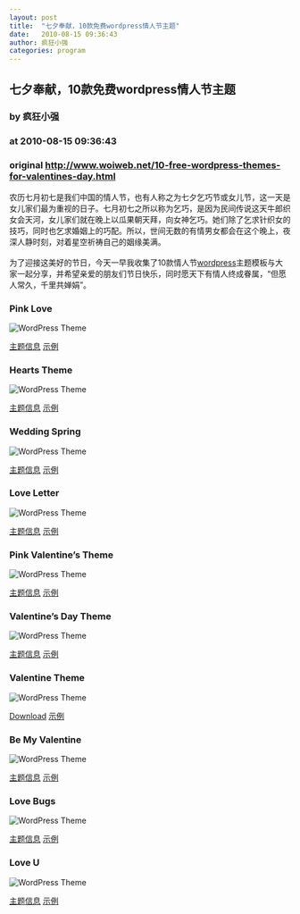 ```yaml
---
layout: post
title:  "七夕奉献，10款免费wordpress情人节主题"
date:   2010-08-15 09:36:43
author: 疯狂小强
categories: program
---
```


## 七夕奉献，10款免费wordpress情人节主题
### by 疯狂小强
### at 2010-08-15 09:36:43
### original <http://www.woiweb.net/10-free-wordpress-themes-for-valentines-day.html>

<p>农历七月初七是我们中国的情人节，也有人称之为七夕乞巧节或女儿节，这一天是女儿家们最为重视的日子。七月初七之所以称为乞巧，是因为民间传说这天牛郎织女会天河，女儿家们就在晚上以瓜果朝天拜，向女神乞巧。她们除了乞求针织女的技巧，同时也乞求婚姻上的巧配。所以，世间无数的有情男女都会在这个晚上，夜深人静时刻，对着星空祈祷自己的姻缘美满。<br>
<span></span><br>
为了迎接这美好的节日，今天一早我收集了10款情人节<span><a href="http://www.woiweb.net/tag/wordpress">wordpress</a></span>主题模板与大家一起分享，并希望亲爱的朋友们节日快乐，同时愿天下有情人终成眷属，“但愿人常久，千里共婵娟”。</p>
<h3>Pink Love</h3>
<p><img src="http://www.woiweb.net/wp-content/uploads/2010/08/qixi_1.jpg" alt="WordPress Theme"></p>
<p><a href="http://bloggervenue.com/3-free-wordpress-bans-themes/">主题信息</a> <a href="http://bloggervenue.com/wp-content/uploads/2008/11/demo1.jpg">示例</a></p>
<h3>Hearts Theme</h3>
<p><img src="http://www.woiweb.net/wp-content/uploads/2010/08/qixi_2.jpg" alt="WordPress Theme"></p>
<p><a href="http://wpthemeland.com/theme/hearts/">主题信息</a> <a href="http://wpthemeland.com/preview/hearts/">示例</a></p>
<h3>Wedding Spring</h3>
<p><img src="http://www.woiweb.net/wp-content/uploads/2010/08/qixi_3.jpg" alt="WordPress Theme"></p>
<p><a href="http://www.templatepanic.com/article/wedding-spring-wordpress-theme">主题信息</a> <a href="http://demo.templatepanic.com/index.php?wptheme=Wedding%20Spring">示例</a></p>
<h3>Love Letter</h3>
<p><img src="http://www.woiweb.net/wp-content/uploads/2010/08/qixi_4.jpg" alt="WordPress Theme"></p>
<p><a href="http://www.tareeinternet.com/forum/wordpress-themes/1330-free-wordpress-theme-love-letter-free-download.html">主题信息</a> <a href="http://test.qualitywordpress.com/?preview_theme=loveletter">示例</a></p>
<h3>Pink Valentine’s Theme</h3>
<p><img src="http://www.woiweb.net/wp-content/uploads/2010/08/qixi_5.jpg" alt="WordPress Theme"></p>
<p><a href="http://www.wpcontempo.com/free-pink-valentines-wordpress-theme/">主题信息</a> <a href="http://demo.wpcontempo.com/?wptheme=Pink_Valentines">示例</a></p>
<h3>Valentine’s Day Theme</h3>
<p><img src="http://www.woiweb.net/wp-content/uploads/2010/08/qixi_6.jpg" alt="WordPress Theme"></p>
<p><a href="http://blog.pimentels-photography.com/2008/01/13/new-valentines-day-wordpress-themes/">主题信息</a> <a href="http://blog.pimentels-photography.com/2008/01/13/new-valentines-day-wordpress-themes/">示例</a></p>
<h3>Valentine Theme</h3>
<p><img src="http://www.woiweb.net/wp-content/uploads/2010/08/qixi_7.jpg" alt="WordPress Theme"></p>
<p><a href="http://www.freewpthemes.net/download/zip/valentine">Download</a> <a href="http://www.freewpthemes.net/themes/previews/valentine/?theme=valentine">示例</a></p>
<h3>Be My Valentine</h3>
<p><img src="http://www.woiweb.net/wp-content/uploads/2010/08/qixi_8.jpg" alt="WordPress Theme"></p>
<p><a href="http://wpthemesfree.com/view.php?theme_id=3183">主题信息</a> <a href="http://test.wpthemesfree.com/?preview_theme=be-my-valentine-10">示例</a></p>
<h3>Love Bugs</h3>
<p><img src="http://www.woiweb.net/wp-content/uploads/2010/08/qixi_9.jpg" alt="WordPress Theme"></p>
<p><a href="http://scribblescratch.com/themes2/">主题信息</a> <a href="http://demo.scribblescratch.com/index.php?wptheme=Lovebugs">示例</a></p>
<h3>Love U</h3>
<p><img src="http://www.woiweb.net/wp-content/uploads/2010/08/qixi_10.jpg" alt="WordPress Theme"></p>
<p><a href="http://wpthemesfree.com/view.php?theme_id=3196">主题信息</a> <a href="http://test.wpthemesfree.com/?preview_theme=love-u-10">示例</a></p>